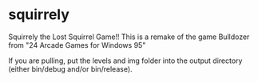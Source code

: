 squirrely
=========

Squirrely the Lost Squirrel Game!!
This is a remake of the game Bulldozer from "24 Arcade Games for Windows 95"

If you are pulling, put the levels and img folder into the output directory (either bin/debug and/or bin/release).